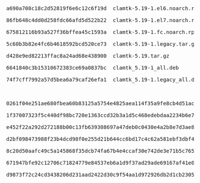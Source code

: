 <pre>
a690a708c18c2d52819f6e6c12c6f19d  clamtk-5.19-1.el6.noarch.rpm<br>
86fb648c4dd0d258fdc66afd5d522b22  clamtk-5.19-1.el7.noarch.rpm<br>
675812116b93a527f36bffea45c1593a  clamtk-5.19-1.fc.noarch.rpm<br>
5c60b3b82e4fc6b4618592bcd520ce73  clamtk-5.19-1.legacy.tar.gz<br>
d428e9ed82213ffac8a24ad68e438900  clamtk-5.19.tar.gz<br>
6641840c3b15310672383ce69a0837bc  clamtk_5.19-1_all.deb<br>
74f7cff7992a57d5bea6a79caf26efa1  clamtk_5.19-1.legacy_all.deb<br>
<br>
0261f04e251ae680fbea60b83125a5754e4825aea114f35a9fe8cb4d51ac27ab  clamtk-5.19-1.el6.noarch.rpm<br>
1f37007323f5c440df98bc720e1363ccd32b3a1d5c468edebdaa2234b6e7cf03  clamtk-5.19-1.el7.noarch.rpm<br>
e452f22a292d272188b00c13fb639308697a47deb0c0430e4a2b8e7d3ae8ff7d  clamtk-5.19-1.fc.noarch.rpm<br>
d2bf098473988f23b4dcd98f0e255d21b644cc6bd17c4c62a581ebf3dbf48347  clamtk-5.19-1.legacy.tar.gz<br>
8c20d50aafc49c5a145868f35dcb74fa67b4e4ccaf30e742de3e71b5c76545f2  clamtk-5.19.tar.gz<br>
671947bfe92c12706c71824779e84537eb6a1d9f37ad29ade69167af41e0e0ed  clamtk_5.19-1_all.deb<br>
d9873f72c24cd3438206d231aad2422d30c9f54aa1d972926db2d1cb23053094  clamtk_5.19-1.legacy_all.deb<br>
</pre>